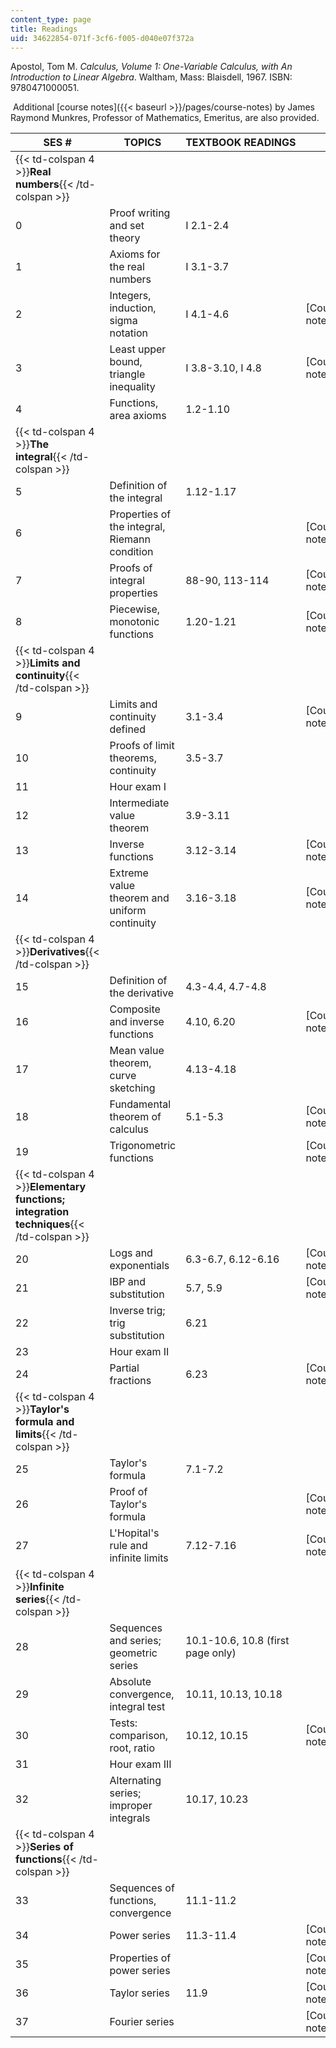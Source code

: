 ```yaml
---
content_type: page
title: Readings
uid: 34622854-071f-3cf6-f005-d040e07f372a
---
```


Apostol, Tom M. _Calculus, Volume 1: One-Variable Calculus, with An Introduction to Linear Algebra_. Waltham, Mass: Blaisdell, 1967. ISBN: 9780471000051.

 Additional [course notes]({{< baseurl >}}/pages/course-notes) by James Raymond Munkres, Professor of Mathematics, Emeritus, are also provided. 

| SES # | TOPICS | TEXTBOOK READINGS | COURSE NOTES READINGS |
| --- | --- | --- | --- |
| {{< td-colspan 4 >}}**Real numbers**{{< /td-colspan >}} ||||
| 0 | Proof writing and set theory | I 2.1-2.4 | &nbsp; |
| 1 | Axioms for the real numbers | I 3.1-3.7 | &nbsp; |
| 2 | Integers, induction, sigma notation | I 4.1-4.6 | [Course Notes A]({{< baseurl >}}/pages/course-notes#Integers_and_exponents) |
| 3 | Least upper bound, triangle inequality | I 3.8-3.10, I 4.8 | [Course Notes B]({{< baseurl >}}/pages/course-notes#Square_roots) |
| 4 | Functions, area axioms | 1.2-1.10 | &nbsp; |
| {{< td-colspan 4 >}}**The integral**{{< /td-colspan >}} ||||
| 5 | Definition of the integral | 1.12-1.17 | &nbsp; |
| 6 | Properties of the integral, Riemann condition | &nbsp; | [Course Notes C]({{< baseurl >}}/pages/course-notes#The_Riemann_condition) |
| 7 | Proofs of integral properties | 88-90, 113-114 | [Course Notes D]({{< baseurl >}}/pages/course-notes#Properties_of_integrals) |
| 8 | Piecewise, monotonic functions | 1.20-1.21 | [Course Notes E]({{< baseurl >}}/pages/course-notes#Integrability_of_bounded_piecewise) |
| {{< td-colspan 4 >}}**Limits and continuity**{{< /td-colspan >}} ||||
| 9 | Limits and continuity defined | 3.1-3.4 | [Course Notes F]({{< baseurl >}}/pages/course-notes#Continuity_of_the_square_root_function) |
| 10 | Proofs of limit theorems, continuity | 3.5-3.7 | &nbsp; |
| 11 | Hour exam I | &nbsp; |
| 12 | Intermediate value theorem | 3.9-3.11 | &nbsp; |
| 13 | Inverse functions | 3.12-3.14 | [Course Notes G]({{< baseurl >}}/pages/course-notes#Rational_exponents) |
| 14 | Extreme value theorem and uniform continuity | 3.16-3.18 | [Course Notes H]({{< baseurl >}}/pages/course-notes#The_small_span_theorem) |
| {{< td-colspan 4 >}}**Derivatives**{{< /td-colspan >}} ||||
| 15 | Definition of the derivative | 4.3-4.4, 4.7-4.8 | &nbsp; |
| 16 | Composite and inverse functions | 4.10, 6.20 | [Course Notes I]({{< baseurl >}}/pages/course-notes#Theorem_and_proof) |
| 17 | Mean value theorem, curve sketching | 4.13-4.18 | &nbsp; |
| 18 | Fundamental theorem of calculus | 5.1-5.3 | [Course Notes K]({{< baseurl >}}/pages/course-notes#The_fundamental_theorems_of_calculus) |
| 19 | Trigonometric functions | &nbsp; | [Course Notes L]({{< baseurl >}}/pages/course-notes#The_trigonometric_functions) |
| {{< td-colspan 4 >}}**Elementary functions; integration techniques**{{< /td-colspan >}} ||||
| 20 | Logs and exponentials | 6.3-6.7, 6.12-6.16 | [Course Notes M]({{< baseurl >}}/pages/course-notes#The_exponential_and_logarithm_functions) |
| 21 | IBP and substitution | 5.7, 5.9 | [Course Notes N]({{< baseurl >}}/pages/course-notes#Integration) |
| 22 | Inverse trig; trig substitution | 6.21 | &nbsp; |
| 23 | Hour exam II | &nbsp; |
| 24 | Partial fractions | 6.23 | [Course Notes N]({{< baseurl >}}/pages/course-notes#Integration) |
| {{< td-colspan 4 >}}**Taylor's formula and limits**{{< /td-colspan >}} ||||
| 25 | Taylor's formula | 7.1-7.2 | &nbsp; |
| 26 | Proof of Taylor's formula | &nbsp; | [Course Notes O]({{< baseurl >}}/pages/course-notes#Taylor_s_formula) |
| 27 | L'Hopital's rule and infinite limits | 7.12-7.16 | [Course Notes P]({{< baseurl >}}/pages/course-notes#L_Hopital_s_rule_for_0_0) |
| {{< td-colspan 4 >}}**Infinite series**{{< /td-colspan >}} ||||
| 28 | Sequences and series; geometric series | 10.1-10.6, 10.8 (first page only) | &nbsp; |
| 29 | Absolute convergence, integral test | 10.11, 10.13, 10.18 | &nbsp; |
| 30 | Tests: comparison, root, ratio | 10.12, 10.15 | [Course Notes Q]({{< baseurl >}}/pages/course-notes#Notes_on_error_estimates) |
| 31 | Hour exam III | &nbsp; |
| 32 | Alternating series; improper integrals | 10.17, 10.23 | &nbsp; |
| {{< td-colspan 4 >}}**Series of functions**{{< /td-colspan >}} ||||
| 33 | Sequences of functions, convergence | 11.1-11.2 | &nbsp; |
| 34 | Power series | 11.3-11.4 | [Course Notes R]({{< baseurl >}}/pages/course-notes#The_basic_theorems_on_power_series) |
| 35 | Properties of power series | &nbsp; | [Course Notes R]({{< baseurl >}}/pages/course-notes#The_basic_theorems_on_power_series) |
| 36 | Taylor series | 11.9 | [Course Notes S]({{< baseurl >}}/pages/course-notes#A_family_of_non-analytic_functions) |
| 37 | Fourier series | &nbsp; | [Course Notes T]({{< baseurl >}}/pages/course-notes#Fourier_Series)